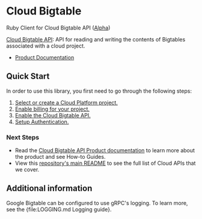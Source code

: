 # Cloud Bigtable

Ruby Client for Cloud Bigtable API ([Alpha](https://github.com/GoogleCloudPlatform/google-cloud-ruby#versioning))

[Cloud Bigtable API][Product Documentation]:
API for reading and writing the contents of Bigtables associated with a
cloud project.
- [Product Documentation][]

## Quick Start
In order to use this library, you first need to go through the following
steps:

1. [Select or create a Cloud Platform project.](https://console.cloud.google.com/project)
2. [Enable billing for your project.](https://cloud.google.com/billing/docs/how-to/modify-project#enable_billing_for_a_project)
3. [Enable the Cloud Bigtable API.](https://console.cloud.google.com/apis/library/bigtable.googleapis.com)
4. [Setup Authentication.](https://googleapis.github.io/google-cloud-ruby/docs/google-cloud/latest/file.AUTHENTICATION)

### Next Steps
- Read the [Cloud Bigtable API Product documentation][Product Documentation]
  to learn more about the product and see How-to Guides.
- View this [repository's main README](https://github.com/GoogleCloudPlatform/google-cloud-ruby/blob/master/README.md)
  to see the full list of Cloud APIs that we cover.

## Additional information

Google Bigtable can be configured to use gRPC's logging. To learn more, see the
{file:LOGGING.md Logging guide}.

[Product Documentation]: https://cloud.google.com/bigtable

